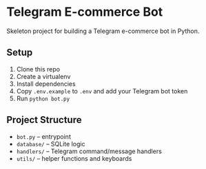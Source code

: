 # Telegram E-commerce Bot

Skeleton project for building a Telegram e-commerce bot in Python.

## Setup
1. Clone this repo
2. Create a virtualenv
3. Install dependencies
4. Copy `.env.example` to `.env` and add your Telegram bot token
5. Run `python bot.py`

## Project Structure
- `bot.py` – entrypoint
- `database/` – SQLite logic
- `handlers/` – Telegram command/message handlers
- `utils/` – helper functions and keyboards
